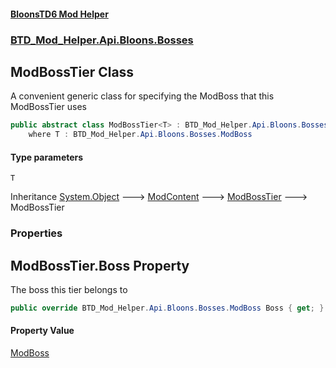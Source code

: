 #### [BloonsTD6 Mod Helper](README.md 'README')
### [BTD_Mod_Helper.Api.Bloons.Bosses](README.md#BTD_Mod_Helper.Api.Bloons.Bosses 'BTD_Mod_Helper.Api.Bloons.Bosses')

## ModBossTier<T> Class

A convenient generic class for specifying the ModBoss that this ModBossTier uses

```csharp
public abstract class ModBossTier<T> : BTD_Mod_Helper.Api.Bloons.Bosses.ModBossTier
    where T : BTD_Mod_Helper.Api.Bloons.Bosses.ModBoss
```
#### Type parameters

<a name='BTD_Mod_Helper.Api.Bloons.Bosses.ModBossTier_T_.T'></a>

`T`

Inheritance [System.Object](https://docs.microsoft.com/en-us/dotnet/api/System.Object 'System.Object') &#129106; [ModContent](BTD_Mod_Helper.Api.ModContent.md 'BTD_Mod_Helper.Api.ModContent') &#129106; [ModBossTier](BTD_Mod_Helper.Api.Bloons.Bosses.ModBossTier.md 'BTD_Mod_Helper.Api.Bloons.Bosses.ModBossTier') &#129106; ModBossTier<T>
### Properties

<a name='BTD_Mod_Helper.Api.Bloons.Bosses.ModBossTier_T_.Boss'></a>

## ModBossTier<T>.Boss Property

The boss this tier belongs to

```csharp
public override BTD_Mod_Helper.Api.Bloons.Bosses.ModBoss Boss { get; }
```

#### Property Value
[ModBoss](BTD_Mod_Helper.Api.Bloons.Bosses.ModBoss.md 'BTD_Mod_Helper.Api.Bloons.Bosses.ModBoss')